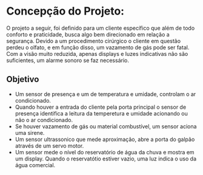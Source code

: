 # Concepção do Projeto:
  O projeto a seguir, foi definido para um cliente específico que além de todo conforto e praticidade, busca algo bem direcionado em relação a segurança.
  Devido a um procedimento cirúrgico o cliente em questão perdeu o olfato, e em função disso, um vazamento de gás pode ser fatal. Com a visão muito reduzida, apenas displays e luzes indicativas não são suficientes, um alarme sonoro se faz necessário.
## Objetivo
 - Um sensor de presença e um de temperatura e umidade, controlam o ar condicionado. 
 - Quando houver a entrada do cliente pela porta principal o sensor de presença identifica a leitura da temperetura e umidade acionando ou não o ar condicionado.
 - Se houver vazamento de gás ou material combustível, um sensor aciona uma sirene.
 - Um sensor ultrassonico que mede aproximação, abre a porta do galpão através de um servo motor.
 - Um sensor mede o nível do reservatório de água da chuva e mostra em um display. Quando o reservatótio estiver vazio, uma luz indica o uso da água comercial.
